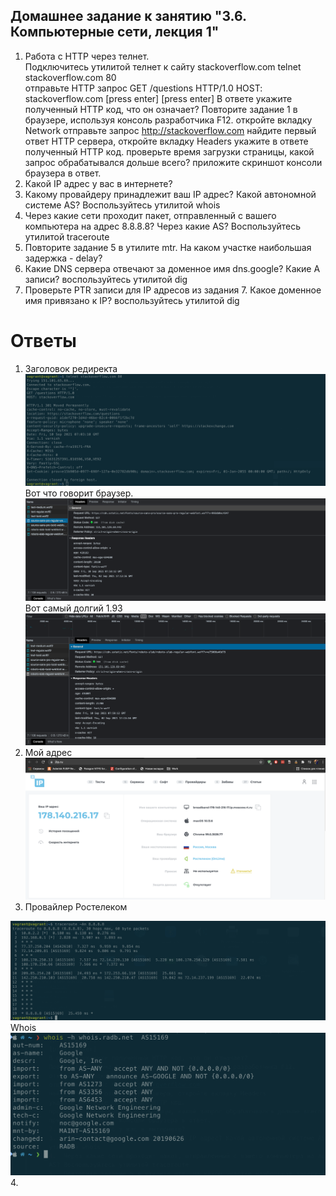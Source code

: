 ## Домашнее задание к занятию "3.6. Компьютерные сети, лекция 1"
1.  Работа c HTTP через телнет.  
Подключитесь утилитой телнет к сайту stackoverflow.com telnet stackoverflow.com 80  
отправьте HTTP запрос
GET /questions HTTP/1.0
HOST: stackoverflow.com
[press enter]
[press enter]
В ответе укажите полученный HTTP код, что он означает?
Повторите задание 1 в браузере, используя консоль разработчика F12.
откройте вкладку Network
отправьте запрос http://stackoverflow.com
найдите первый ответ HTTP сервера, откройте вкладку Headers
укажите в ответе полученный HTTP код.
проверьте время загрузки страницы, какой запрос обрабатывался дольше всего?
приложите скриншот консоли браузера в ответ.
2.  Какой IP адрес у вас в интернете?  
3.  Какому провайдеру принадлежит ваш IP адрес? Какой автономной системе AS? Воспользуйтесь утилитой whois  
4.  Через какие сети проходит пакет, отправленный с вашего компьютера на адрес 8.8.8.8? Через какие AS? Воспользуйтесь утилитой traceroute  
5.  Повторите задание 5 в утилите mtr. На каком участке наибольшая задержка - delay?  
6.  Какие DNS сервера отвечают за доменное имя dns.google? Какие A записи? воспользуйтесь утилитой   dig
7.  Проверьте PTR записи для IP адресов из задания 7. Какое доменное имя привязано к IP? воспользуйтесь утилитой dig  


# Ответы
1.  Заголовок редиректа  
![photo](301.png)  
Вот что говорит браузер.
![photo](302.png)  
Вот самый долгий 1.93  
![photo](303.png)
2.  Мой адрес  
![photo](ip.png)  
3.  Провайлер Ростелеком  

![photo](as.png)
Whois  
![photo](who.png)
4.  
